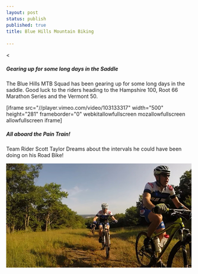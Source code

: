 ```yaml
---
layout: post
status: publish
published: true
title: Blue Hills Mountain Biking

---
```

<<h5>Gearing up for some long days in the Saddle</h5>

The Blue Hills MTB Squad has been gearing up for some long days in the saddle. Good luck to the riders heading to the Hampshire 100, Root 66 Marathon Series and the Vermont 50.



[iframe src="//player.vimeo.com/video/103133317" width="500" height="281" frameborder="0" webkitallowfullscreen mozallowfullscreen allowfullscreen iframe]

<h5>All aboard the Pain Train!</h5>

Team Rider Scott Taylor Dreams about the intervals he could have been doing on his Road Bike!



<a href="/images/uploads/2014/08/paintrain.jpg"><img class="alignnone size-full wp-image-578" alt="paintrain" src="/images/uploads/2014/08/paintrain.jpg" width="500" height="281" /></a>



&nbsp;


